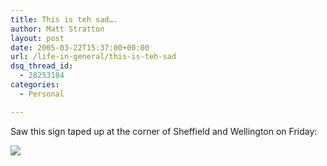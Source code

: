 ```yaml
---
title: This is teh sad….
author: Matt Stratton
layout: post
date: 2005-03-22T15:37:00+00:00
url: /life-in-general/this-is-teh-sad
dsq_thread_id:
  - 28253184
categories:
  - Personal

---
```

Saw this sign taped up at the corner of Sheffield and Wellington on Friday:

![][1]

 [1]: https://photos6.flickr.com/7151673_2720b9c80d.jpg